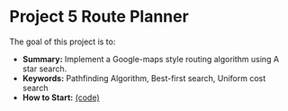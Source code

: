 # Project 5 Route Planner

The goal of this project is to:
 - **Summary:** Implement a Google-maps style routing algorithm using A star search. 
 - **Keywords:** Pathfinding Algorithm, Best-first search, Uniform cost search
 - **How to Start:** <a href="./project_notebook.ipynb"> (code) </a>